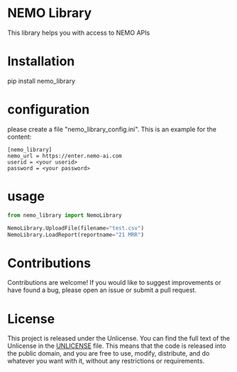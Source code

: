 # NEMO Library

This library helps you with access to NEMO APIs

# Installation

pip install nemo_library

# configuration

please create a file "nemo_library_config.ini". This is an example for the content:
```
[nemo_library]
nemo_url = https://enter.nemo-ai.com
userid = <your userid>
password = <your password>
```

# usage

```python
from nemo_library import NemoLibrary

NemoLibrary.UploadFile(filename="test.csv")
NemoLibrary.LoadReport(reportname="21 MRR")
```

# Contributions

Contributions are welcome! If you would like to suggest improvements or have found a bug, please open an issue or submit a pull request.

# License

This project is released under the Unlicense. You can find the full text of the Unlicense in the [UNLICENSE](UNLICENSE) file. This means that the code is released into the public domain, and you are free to use, modify, distribute, and do whatever you want with it, without any restrictions or requirements.
